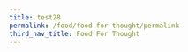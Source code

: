 ```yaml
---
title: test28
permalink: /food/food-for-thought/permalink
third_nav_title: Food For Thought
---
```

